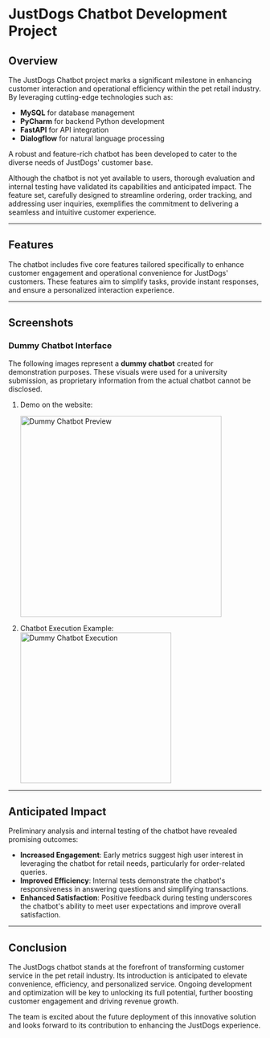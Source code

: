 
# JustDogs Chatbot Development Project  

## Overview  
The JustDogs Chatbot project marks a significant milestone in enhancing customer interaction and operational efficiency within the pet retail industry. By leveraging cutting-edge technologies such as:  
- **MySQL** for database management  
- **PyCharm** for backend Python development  
- **FastAPI** for API integration  
- **Dialogflow** for natural language processing  

A robust and feature-rich chatbot has been developed to cater to the diverse needs of JustDogs' customer base.  

Although the chatbot is not yet available to users, thorough evaluation and internal testing have validated its capabilities and anticipated impact. The feature set, carefully designed to streamline ordering, order tracking, and addressing user inquiries, exemplifies the commitment to delivering a seamless and intuitive customer experience.  

---

## Features  
The chatbot includes five core features tailored specifically to enhance customer engagement and operational convenience for JustDogs' customers. These features aim to simplify tasks, provide instant responses, and ensure a personalized interaction experience.  

---

## Screenshots  

### Dummy Chatbot Interface  
The following images represent a **dummy chatbot** created for demonstration purposes. These visuals were used for a university submission, as proprietary information from the actual chatbot cannot be disclosed.  

1. Demo on the website:
    
   <img src="https://github.com/user-attachments/assets/28a14dfd-1654-42c6-b776-db5674ed33cd" alt="Dummy Chatbot Preview" width="400"/>  

2. Chatbot Execution Example:  
   <img src="https://github.com/user-attachments/assets/b5cb408b-d488-48e2-ac83-aa0cce53fc08" alt="Dummy Chatbot Execution" width="300"/>  

---

## Anticipated Impact  
Preliminary analysis and internal testing of the chatbot have revealed promising outcomes:  
- **Increased Engagement**: Early metrics suggest high user interest in leveraging the chatbot for retail needs, particularly for order-related queries.  
- **Improved Efficiency**: Internal tests demonstrate the chatbot's responsiveness in answering questions and simplifying transactions.  
- **Enhanced Satisfaction**: Positive feedback during testing underscores the chatbot's ability to meet user expectations and improve overall satisfaction.  

---

## Conclusion  
The JustDogs chatbot stands at the forefront of transforming customer service in the pet retail industry. Its introduction is anticipated to elevate convenience, efficiency, and personalized service. Ongoing development and optimization will be key to unlocking its full potential, further boosting customer engagement and driving revenue growth.  

The team is excited about the future deployment of this innovative solution and looks forward to its contribution to enhancing the JustDogs experience.  
```
